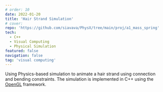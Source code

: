 ```yaml
---
# order: 10
date: 2022-01-20
title: 'Hair Strand Simulation'
# cover: 
repo: 'https://github.com/siavava/PhysX/tree/main/proj/a1_mass_spring'
tech:
  - C++
  - Visual Computing
  - Physical Simulation
featured: false
navigation: false
tag: 'visual computing'
---
```


Using Physics-based simulation to animate a hair strand using connection
and bending constraints. The simulation is implemented in C++ using the
[OpenGL](https://www.opengl.org/) framework.
